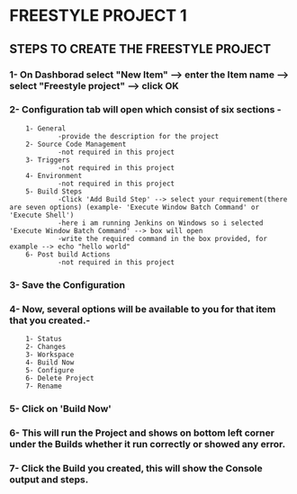 # FREESTYLE PROJECT 1
## STEPS TO CREATE THE FREESTYLE PROJECT
### 1- On Dashborad select "New Item" --> enter the Item name --> select "Freestyle project" --> click OK
### 2- Configuration tab will open which consist of six sections -
        1- General
                -provide the description for the project
        2- Source Code Management
                -not required in this project
        3- Triggers
                -not required in this project
        4- Environment
                -not required in this project
        5- Build Steps
                -Click 'Add Build Step' --> select your requirement(there are seven options) (example- 'Execute Window Batch Command' or 'Execute Shell')
                -here i am running Jenkins on Windows so i selected 'Execute Window Batch Command' --> box will open 
                -write the required command in the box provided, for example --> echo "hello world"
        6- Post build Actions
                -not required in this project
### 3- Save the Configuration 
### 4- Now, several options will be available to you for that item that you created.-
        1- Status
        2- Changes
        3- Workspace
        4- Build Now
        5- Configure
        6- Delete Project
        7- Rename
### 5- Click on 'Build Now'
### 6- This will run the Project and shows on bottom left corner under the Builds whether it run correctly or showed any error.
### 7- Click the Build you created, this will show the Console output and steps.
